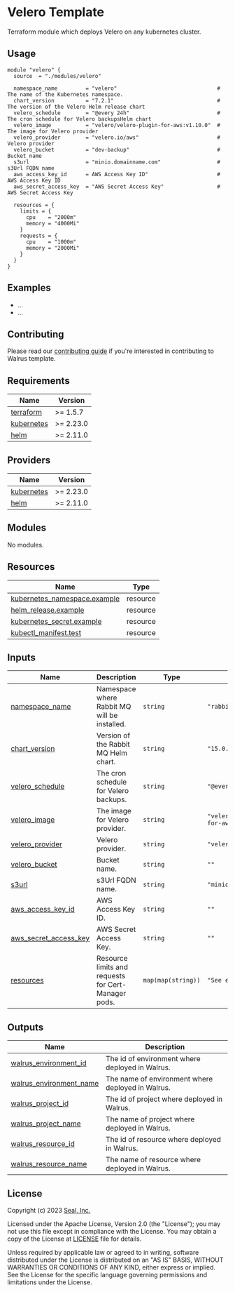 # Velero Template

Terraform module which deploys Velero on any kubernetes cluster.

## Usage

```hcl
module "velero" {
  source  = "./modules/velero"

  namespace_name         = "velero"                                # The name of the Kubernetes namespace.
  chart_version          = "7.2.1"                                 # The version of the Velero Helm release chart
  velero_schedule        = "@every 24h"                            # The cron schedule for Velero backupsHelm chart
  velero_image           = "velero/velero-plugin-for-aws:v1.10.0"  # The image for Velero provider
  velero_provider        = "velero.io/aws"                         # Velero provider
  velero_bucket          = "dev-backup"                            # Bucket name
  s3url                  = "minio.domainname.com"                  # s3Url FQDN name
  aws_access_key_id      = AWS Access Key ID"                      # AWS Access Key ID
  aws_secret_access_key  = "AWS Secret Access Key"                 # AWS Secret Access Key

  resources = {
    limits = {
      cpu    = "2000m"
      memory = "4000Mi"
    }
    requests = {
      cpu    = "1000m"
      memory = "2000Mi"
    }
  }
}
```

## Examples

- ...
- ...

## Contributing

Please read our [contributing guide](./docs/CONTRIBUTING.md) if you're interested in contributing to Walrus template.

<!-- BEGIN_TF_DOCS -->
## Requirements

| Name | Version |
|------|---------|
| <a name="requirement_terraform"></a> [terraform](#requirement\_terraform) | >= 1.5.7 |
| <a name="requirement_kubernetes"></a> [kubernetes](#requirement\_kubernetes) | >= 2.23.0 |
| <a name="requirement_helm"></a> [helm](#requirement\_helm) | >= 2.11.0 |

## Providers

| Name | Version |
|------|---------|
| <a name="provider_kubernetes"></a> [kubernetes](#provider\_kubernetes) | >= 2.23.0 |
| <a name="provider_helm"></a> [helm](#provider\_helm) | >= 2.11.0 |

## Modules

No modules.

## Resources

| Name | Type |
|------|------|
| [kubernetes_namespace.example](https://registry.terraform.io/providers/hashicorp/kubernetes/latest/docs/resources/namespace) | resource |
| [helm_release.example](https://registry.terraform.io/providers/hashicorp/helm/latest/docs/resources/release) | resource |
| [kubernetes_secret.example](https://registry.terraform.io/providers/hashicorp/kubernetes/latest/docs/resources/secret) | resource |
| [kubectl_manifest.test](https://registry.terraform.io/providers/alekc/kubectl/latest/docs/resources/kubectl_manifest) | resource |

## Inputs

| Name | Description | Type | Default | Required |
|------|-------------|------|---------|:--------:|
| <a name="input_namespace_name"></a> [namespace_name](#input_namespace_name) | Namespace where Rabbit MQ will be installed. | `string` | `"rabbit-mq"` | no |
| <a name="input_chart_version"></a> [chart_version](#input_chart_version) | Version of the Rabbit MQ Helm chart. | `string` | `"15.0.1"` | no |
| <a name="input_velero_schedule"></a> [velero_schedule](#input_velero_schedule) | The cron schedule for Velero backups. | `string` | `"@every 24h"` | no |
| <a name="input_velero_image"></a> [velero_image](#input_velero_image) | The image for Velero provider. | `string` | `"velero/velero-plugin-for-aws:v1.10.0"` | no |
| <a name="input_velero_provider"></a> [velero_provider](#input_velero_provider) | Velero provider. | `string` | `"velero.io/aws"` | no |
| <a name="input_velero_bucket"></a> [velero_bucket](#input_velero_bucket) | Bucket name. | `string` | `""` | yes |
| <a name="input_s3url"></a> [s3url](#input_s3url) | s3Url FQDN name. | `string` | `"minio.domainname.com"` | yes |
| <a name="input_aws_access_key_id"></a> [aws_access_key_id](#input_aws_access_key_id) | AWS Access Key ID. | `string` | `""` | yes |
| <a name="input_aws_secret_access_key"></a> [aws_secret_access_key](#input_aws_secret_access_key) | AWS Secret Access Key. | `string` | `""` | yes |
| <a name="input_resources"></a> [resources](#input_resources) | Resource limits and requests for Cert-Manager pods. | `map(map(string))` | `"See example"` | no |

## Outputs

| Name | Description |
|------|-------------|
| <a name="output_walrus_environment_id"></a> [walrus\_environment\_id](#output\_walrus\_environment\_id) | The id of environment where deployed in Walrus. |
| <a name="output_walrus_environment_name"></a> [walrus\_environment\_name](#output\_walrus\_environment\_name) | The name of environment where deployed in Walrus. |
| <a name="output_walrus_project_id"></a> [walrus\_project\_id](#output\_walrus\_project\_id) | The id of project where deployed in Walrus. |
| <a name="output_walrus_project_name"></a> [walrus\_project\_name](#output\_walrus\_project\_name) | The name of project where deployed in Walrus. |
| <a name="output_walrus_resource_id"></a> [walrus\_resource\_id](#output\_walrus\_resource\_id) | The id of resource where deployed in Walrus. |
| <a name="output_walrus_resource_name"></a> [walrus\_resource\_name](#output\_walrus\_resource\_name) | The name of resource where deployed in Walrus. |
<!-- END_TF_DOCS -->

## License

Copyright (c) 2023 [Seal, Inc.](https://seal.io)

Licensed under the Apache License, Version 2.0 (the "License");
you may not use this file except in compliance with the License.
You may obtain a copy of the License at [LICENSE](./LICENSE) file for details.

Unless required by applicable law or agreed to in writing, software
distributed under the License is distributed on an "AS IS" BASIS,
WITHOUT WARRANTIES OR CONDITIONS OF ANY KIND, either express or implied.
See the License for the specific language governing permissions and
limitations under the License.
